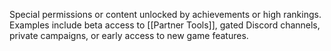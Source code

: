 Special permissions or content unlocked by achievements or high rankings. Examples include beta access to [[Partner Tools]], gated Discord channels, private campaigns, or early access to new game features.
